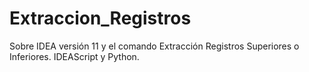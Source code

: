 # Extraccion_Registros
Sobre IDEA versión 11 y el comando Extracción Registros Superiores o Inferiores. IDEAScript y Python.
